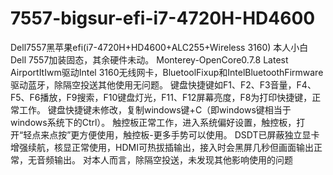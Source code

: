 # 7557-bigsur-efi-i7-4720H-HD4600
Dell7557黑苹果efi(i7-4720H+HD4600+ALC255+Wireless 3160)
本人小白
Dell 7557加装固态，其余硬件未动。
Monterey-OpenCore0.7.8 Latest 
AirportItIwm驱动Intel 3160无线网卡，BluetoolFixup和IntelBluetoothFirmware驱动蓝牙，除隔空投送其他使用无问题。
键盘快捷键如F1、F2、F3音量，F4、F5、F6播放，F9搜索，F10键盘灯光，F11、F12屏幕亮度，F8为打印快捷键，正常工作。
键盘快捷键未修改，复制windows键+C（即windows键相当于windows系统下的Ctrl）。
触控板正常工作，进入系统偏好设置，触控板，打开“轻点来点按”更方便使用，触控板-更多手势可以使用。
DSDT已屏蔽独立显卡增强续航，核显正常使用，HDMI可热拔插输出，接入时会黑屏几秒但画面输出正常，无音频输出。
对本人而言，除隔空投送，未发现其他影响使用的问题
